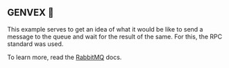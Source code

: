 ## GENVEX 🦉

This example serves to get an idea of what it would be like to send a message to the queue and wait for the result of the same. For this, the RPC standard was used.

To learn more, read the [RabbitMQ](https://www.rabbitmq.com/tutorials/tutorial-six-javascript.html) docs.